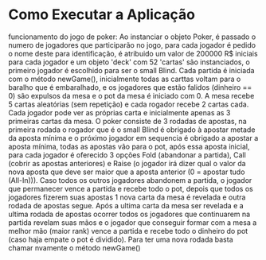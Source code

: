 # Como Executar a Aplicação


funcionamento do jogo de poker:
Ao instanciar o objeto Poker, é passado o numero de jogadores que participarão no jogo, para cada jogador é pedido o nome deste para identificação, é atribuido um valor de 200000 R$ iniciais para cada jogador e um objeto 'deck' com 52 'cartas' são instanciados, o primeiro jogador é escolhido para ser o small Blind. Cada partida é iniciada com o método newGame(), inicialmente todas as carttas voltam para o baralho que é embaralhado, e os jogadores que estão falidos (dinheiro == 0) são expulsos da mesa e o pot da mesa é iniciado com 0. A mesa recebe 5 cartas aleatórias (sem repetição) e cada rogador recebe 2 cartas cada. Cada jogador pode ver as próprias carta e inicialmente apenas as 3 primeiras cartas da mesa.
O poker consiste de 3 rodadas de apostas, na primeira rodada o rogador que é o small Blind é obrigado à apostar metade da aposta mínima e o próximo jogador em sequencia é obrigado a apostar a aposta mínima, todas as apostas vão para o pot, após essa aposta inicial, para cada jogador é oferecido 3 opções Fold (abandonar a partida), Call (cobrir as apostas anteriores) e Raise (o jogador irá dizer qual o valor da nova aposta que deve ser maior que a aposta anterior (0 = apostar tudo (All-In))). Caso todos os outros jogadores abandonem a partida, o jogador que permanecer vence a partida e recebe todo o pot, depois que todos os jogadores fizerem suas apostas 1 nova carta da mesa é revelada e outra rodada de apostas segue. Após a ultima carta da mesa ser revelada e a ultima rodada de apostas ocorrer todos os jogadores que continuarem na partida revelam suas mãos e o jogador que conseguir formar com a mesa a melhor mão (maior rank) vence a partida e recebe todo o dinheiro do pot (caso haja empate o pot é dividido).
Para ter uma nova rodada basta chamar nvamente o método newGame()
